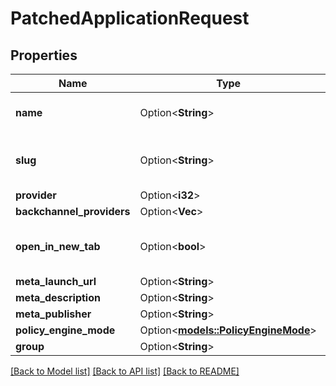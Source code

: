 # PatchedApplicationRequest

## Properties

Name | Type | Description | Notes
------------ | ------------- | ------------- | -------------
**name** | Option<**String**> | Application's display Name. | [optional]
**slug** | Option<**String**> | Internal application name, used in URLs. | [optional]
**provider** | Option<**i32**> |  | [optional]
**backchannel_providers** | Option<**Vec<i32>**> |  | [optional]
**open_in_new_tab** | Option<**bool**> | Open launch URL in a new browser tab or window. | [optional]
**meta_launch_url** | Option<**String**> |  | [optional]
**meta_description** | Option<**String**> |  | [optional]
**meta_publisher** | Option<**String**> |  | [optional]
**policy_engine_mode** | Option<[**models::PolicyEngineMode**](PolicyEngineMode.md)> |  | [optional]
**group** | Option<**String**> |  | [optional]

[[Back to Model list]](../README.md#documentation-for-models) [[Back to API list]](../README.md#documentation-for-api-endpoints) [[Back to README]](../README.md)


